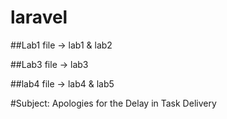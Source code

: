 # laravel

##Lab1 file -> lab1 & lab2

##Lab3 file -> lab3

##lab4 file -> lab4 & lab5

#Subject: Apologies for the Delay in Task Delivery
